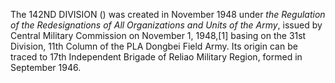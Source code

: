 The 142ND DIVISION () was created in November 1948 under _the Regulation of the Redesignations of All Organizations and Units of the Army_, issued by Central Military Commission on November 1, 1948,[1] basing on the 31st Division, 11th Column of the PLA Dongbei Field Army. Its origin can be traced to 17th Independent Brigade of Reliao Military Region, formed in September 1946.
